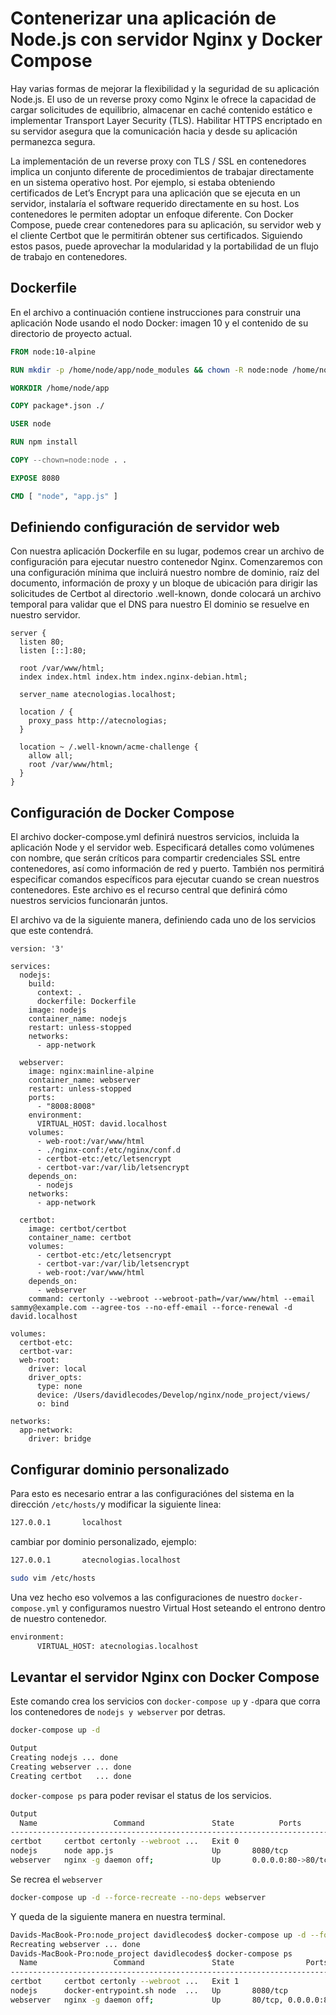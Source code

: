 # Contenerizar una aplicación de Node.js con servidor Nginx y Docker Compose

Hay varias formas de mejorar la flexibilidad y la seguridad de su aplicación Node.js. El uso de un reverse proxy como Nginx le ofrece la capacidad de cargar solicitudes de equilibrio, almacenar en caché contenido estático e implementar Transport Layer Security (TLS). Habilitar HTTPS encriptado en su servidor asegura que la comunicación hacia y desde su aplicación permanezca segura.

La implementación de un reverse proxy con TLS / SSL en contenedores implica un conjunto diferente de procedimientos de trabajar directamente en un sistema operativo host. Por ejemplo, si estaba obteniendo certificados de Let’s Encrypt para una aplicación que se ejecuta en un servidor, instalaría el software requerido directamente en su host. Los contenedores le permiten adoptar un enfoque diferente. Con Docker Compose, puede crear contenedores para su aplicación, su servidor web y el cliente Certbot que le permitirán obtener sus certificados. Siguiendo estos pasos, puede aprovechar la modularidad y la portabilidad de un flujo de trabajo en contenedores.

## Dockerfile

En el archivo a continuación contiene instrucciones para construir una aplicación Node usando el nodo Docker: imagen 10 y el contenido de su directorio de proyecto actual.

``` Dockerfile
FROM node:10-alpine

RUN mkdir -p /home/node/app/node_modules && chown -R node:node /home/node/app

WORKDIR /home/node/app

COPY package*.json ./

USER node

RUN npm install

COPY --chown=node:node . .

EXPOSE 8080

CMD [ "node", "app.js" ]

```

## Definiendo configuración de servidor web
Con nuestra aplicación Dockerfile en su lugar, podemos crear un archivo de configuración para ejecutar nuestro contenedor Nginx. Comenzaremos con una configuración mínima que incluirá nuestro nombre de dominio, raíz del documento, información de proxy y un bloque de ubicación para dirigir las solicitudes de Certbot al directorio .well-known, donde colocará un archivo temporal para validar que el DNS para nuestro El dominio se resuelve en nuestro servidor.

``` nginx
server {
  listen 80;
  listen [::]:80;

  root /var/www/html;
  index index.html index.htm index.nginx-debian.html;

  server_name atecnologias.localhost;

  location / {
    proxy_pass http://atecnologias;
  }

  location ~ /.well-known/acme-challenge {
    allow all;
    root /var/www/html;
  }
}
```

## Configuración de Docker Compose

El archivo docker-compose.yml definirá nuestros servicios, incluida la aplicación Node y el servidor web. Especificará detalles como volúmenes con nombre, que serán críticos para compartir credenciales SSL entre contenedores, así como información de red y puerto. También nos permitirá especificar comandos específicos para ejecutar cuando se crean nuestros contenedores. Este archivo es el recurso central que definirá cómo nuestros servicios funcionarán juntos.

El archivo va de la siguiente manera, definiendo cada uno de los servicios que este contendrá.

``` docker-compose 
version: '3'

services:
  nodejs:
    build:
      context: .
      dockerfile: Dockerfile
    image: nodejs
    container_name: nodejs
    restart: unless-stopped
    networks:
      - app-network

  webserver:
    image: nginx:mainline-alpine
    container_name: webserver
    restart: unless-stopped
    ports:
      - "8008:8008"
    environment:
      VIRTUAL_HOST: david.localhost
    volumes:
      - web-root:/var/www/html
      - ./nginx-conf:/etc/nginx/conf.d
      - certbot-etc:/etc/letsencrypt
      - certbot-var:/var/lib/letsencrypt
    depends_on:
      - nodejs
    networks:
      - app-network

  certbot:
    image: certbot/certbot
    container_name: certbot
    volumes:
      - certbot-etc:/etc/letsencrypt
      - certbot-var:/var/lib/letsencrypt
      - web-root:/var/www/html
    depends_on:
      - webserver
    command: certonly --webroot --webroot-path=/var/www/html --email sammy@example.com --agree-tos --no-eff-email --force-renewal -d david.localhost

volumes:
  certbot-etc:
  certbot-var:
  web-root:
    driver: local
    driver_opts:
      type: none
      device: /Users/davidlecodes/Develop/nginx/node_project/views/
      o: bind

networks:
  app-network:
    driver: bridge 
```


## Configurar dominio personalizado

Para esto es necesario entrar a las configuraciónes del sistema en la dirección `/etc/hosts/`y modificar la siguiente linea:

``` bash
127.0.0.1       localhost
```
cambiar por dominio personalizado, ejemplo: 

``` bash
127.0.0.1       atecnologias.localhost
```

``` bash
sudo vim /etc/hosts
```

Una vez hecho eso volvemos a las configuraciones de nuestro `docker-compose.yml` y configuramos nuestro Virtual Host seteando el entrono dentro de nuestro contenedor.

``` Dockerfile
environment:
      VIRTUAL_HOST: atecnologias.localhost
```

## Levantar el servidor Nginx con Docker Compose

Este comando crea los servicios con `docker-compose up` y `-d`para que corra los contenedores de `nodejs y webserver` por detras.
``` bash
docker-compose up -d
```

``` bash
Output
Creating nodejs ... done
Creating webserver ... done
Creating certbot   ... done
```

`docker-compose ps` para poder revisar el status de los servicios.
``` bash
Output
  Name                 Command               State          Ports
------------------------------------------------------------------------
certbot     certbot certonly --webroot ...   Exit 0
nodejs      node app.js                      Up       8080/tcp
webserver   nginx -g daemon off;             Up       0.0.0.0:80->80/tcp
```


Se recrea el `webserver`
``` bash
docker-compose up -d --force-recreate --no-deps webserver
```

Y queda de la siguiente manera en nuestra terminal.

``` bash
Davids-MacBook-Pro:node_project davidlecodes$ docker-compose up -d --force-recreate --no-deps webserver
Recreating webserver ... done
Davids-MacBook-Pro:node_project davidlecodes$ docker-compose ps
  Name                 Command               State                Ports             
------------------------------------------------------------------------------------
certbot     certbot certonly --webroot ...   Exit 1                                 
nodejs      docker-entrypoint.sh node  ...   Up       8080/tcp                      
webserver   nginx -g daemon off;             Up       80/tcp, 0.0.0.0:8008->8008/tcp
```



